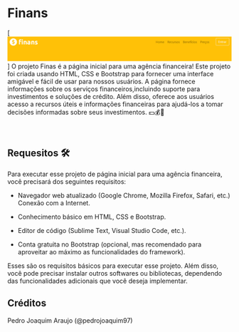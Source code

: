 
# Finans
[<img src="./finans.gif" alt="sitegif">]
O projeto Finas é a página inicial para uma agência financeira! Este 
projeto foi criada usando HTML, CSS e Bootstrap para fornecer uma 
interface amigável e fácil de usar para nossos usuários. A página 
fornece informações sobre os serviços financeiros,incluindo suporte para investimentos e soluções de crédito. Além disso, oferece aos usuários acesso a recursos úteis e informações financeiras para ajudá-los a tomar decisões informadas sobre seus investimentos. 💵💰🫰
<br>
<br>
<br>
## Requesitos 🛠️

Para executar esse projeto de página inicial para uma agência financeira, você precisará dos seguintes requisitos:

* Navegador web atualizado (Google Chrome, Mozilla Firefox, Safari, etc.) Conexão com a Internet.

* Conhecimento básico em HTML, CSS e Bootstrap.

* Editor de código (Sublime Text, Visual Studio Code, etc.).

* Conta gratuita no Bootstrap (opcional, mas recomendado para aproveitar ao máximo as funcionalidades do framework).

Esses são os requisitos básicos para executar esse projeto. Além disso, você pode precisar instalar outros softwares ou bibliotecas, dependendo das funcionalidades adicionais que você deseja implementar.

## Créditos
Pedro Joaquim Araujo (@pedrojoaquim97)
